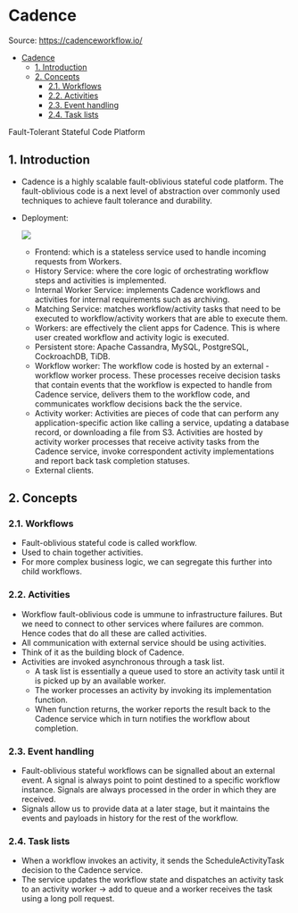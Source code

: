 # Cadence

Source: <https://cadenceworkflow.io/>

- [Cadence](#cadence)
  - [1. Introduction](#1-introduction)
  - [2. Concepts](#2-concepts)
    - [2.1. Workflows](#21-workflows)
    - [2.2. Activities](#22-activities)
    - [2.3. Event handling](#23-event-handling)
    - [2.4. Task lists](#24-task-lists)

Fault-Tolerant Stateful Code Platform

## 1. Introduction

- Cadence is a highly scalable fault-oblivious stateful code platform. The fault-oblivious code is a next level of abstraction over commonly used techniques to achieve fault tolerance and durability.
- Deployment:

  ![](https://user-images.githubusercontent.com/14902200/160308507-2854a98a-0582-4748-87e4-e0695d3b6e86.jpg)

  - Frontend: which is a stateless service used to handle incoming requests from Workers.
  - History Service: where the core logic of orchestrating workflow steps and activities is implemented.
  - Internal Worker Service: implements Cadence workflows and activities for internal requirements such as archiving.
  - Matching Service: matches workflow/activity tasks that need to be executed to workflow/activity workers that are able to execute them.
  - Workers: are effectively the client apps for Cadence. This is where user created workflow and activity logic is executed.
  - Persistent store: Apache Cassandra, MySQL, PostgreSQL, CockroachDB, TiDB.
  - Workflow worker: The workflow code is hosted by an external - workflow worker process. These processes receive decision tasks that contain events that the workflow is expected to handle from Cadence service, delivers them to the workflow code, and communicates workflow decisions back the the service.
  - Activity worker: Activities are pieces of code that can perform any application-specific action like calling a service, updating a database record, or downloading a file from S3. Activities are hosted by activity worker processes that receive activity tasks from the Cadence service, invoke correspondent activity implementations and report back task completion statuses.
  - External clients.

## 2. Concepts

### 2.1. Workflows

- Fault-oblivious stateful code is called workflow.
- Used to chain together activities.
- For more complex business logic, we can segregate this further into child workflows.

### 2.2. Activities

- Workflow fault-oblivious code is ummune to infrastructure failures. But we need to connect to other services where failures are common. Hence codes that do all these are called activities.
- All communication with external service should be using activities.
- Think of it as the building block of Cadence.
- Activities are invoked asynchronous through a task list.
  - A task list is essentially a queue used to store an activity task until it is picked up by an available worker.
  - The worker processes an activity by invoking its implementation function.
  - When function returns, the worker reports the result back to the Cadence service which in turn notifies the workflow about completion.

### 2.3. Event handling

- Fault-oblivious stateful workflows can be signalled about an external event. A signal is always point to point destined to a specific workflow instance. Signals are always processed in the order in which they are received.
- Signals allow us to provide data at a later stage, but it maintains the events and payloads in history for the rest of the workflow.

### 2.4. Task lists

- When a workflow invokes an activity, it sends the ScheduleActivityTask decision to the Cadence service.
- The service updates the workflow state and dispatches an activity task to an activity worker -> add to queue and a worker receives the task using a long poll request.
